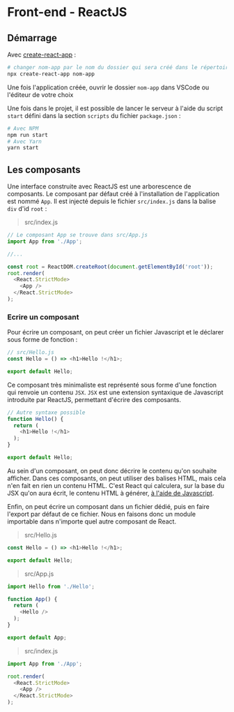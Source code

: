 # Front-end - ReactJS

## Démarrage

Avec [create-react-app](https://create-react-app.dev/) :

```bash
# changer nom-app par le nom du dossier qui sera créé dans le répertoire courant
npx create-react-app nom-app
```

Une fois l'application créée, ouvrir le dossier `nom-app` dans VSCode ou l'éditeur de votre choix

Une fois dans le projet, il est possible de lancer le serveur à l'aide du script `start` défini dans la section `scripts` du fichier `package.json` :

```bash
# Avec NPM
npm run start
# Avec Yarn
yarn start
```

## Les composants

Une interface construite avec ReactJS est une arborescence de composants. Le composant par défaut créé à l'installation de l'application est nommé `App`. Il est injecté depuis le fichier `src/index.js` dans la balise `div` d'id `root` :

> src/index.js

```js
// Le composant App se trouve dans src/App.js
import App from './App';

//...

const root = ReactDOM.createRoot(document.getElementById('root'));
root.render(
  <React.StrictMode>
    <App />
  </React.StrictMode>
);
```

### Ecrire un composant

Pour écrire un composant, on peut créer un fichier Javascript et le déclarer sous forme de fonction :

```js
// src/Hello.js
const Hello = () => <h1>Hello !</h1>;

export default Hello;
```

Ce composant très minimaliste est représenté sous forme d'une fonction qui renvoie un contenu `JSX`. `JSX` est une extension syntaxique de Javascript introduite par ReactJS, permettant d'écrire des composants.

```js
// Autre syntaxe possible
function Hello() {
  return (
    <h1>Hello !</h1>
  );
}

export default Hello;
```

Au sein d'un composant, on peut donc décrire le contenu qu'on souhaite afficher. Dans ces composants, on peut utiliser des balises HTML, mais cela n'en fait en rien un contenu HTML. C'est React qui calculera, sur la base du JSX qu'on aura écrit, le contenu HTML à générer, [à l'aide de Javascript](https://fr.reactjs.org/docs/introducing-jsx.html#jsx-represents-objects).

Enfin, on peut écrire un composant dans un fichier dédié, puis en faire l'export par défaut de ce fichier. Nous en faisons donc un module importable dans n'importe quel autre composant de React.

> src/Hello.js

```js
const Hello = () => <h1>Hello !</h1>;

export default Hello;
```

> src/App.js

```js
import Hello from './Hello';

function App() {
  return (
    <Hello />
  );
}

export default App;
```

> src/index.js

```js
import App from './App';

root.render(
  <React.StrictMode>
    <App />
  </React.StrictMode>
);
```
